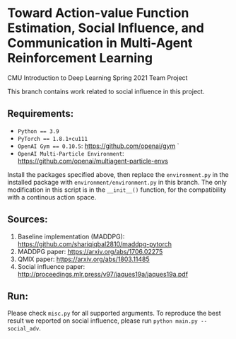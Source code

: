 # Toward Action-value Function Estimation, Social Influence, and Communication in Multi-Agent Reinforcement Learning
CMU Introduction to Deep Learning Spring 2021 Team Project

This branch contains work related to social influence in this project.

## Requirements:

- `Python == 3.9`
- `PyTorch == 1.8.1+cu111`
- `OpenAI Gym == 0.10.5`: https://github.com/openai/gym `
- `OpenAI Multi-Particle Environment`: https://github.com/openai/multiagent-particle-envs

Install the packages specified above, then replace the `environment.py` in the installed package with `environment/environment.py` in this branch. The only modification in this script is in the `__init__()` function, for the compatibility with a continous action space.

## Sources:

1. Baseline implementation (MADDPG): https://github.com/shariqiqbal2810/maddpg-pytorch
2. MADDPG paper: https://arxiv.org/abs/1706.02275
3. QMIX paper: https://arxiv.org/abs/1803.11485
4. Social influence paper: http://proceedings.mlr.press/v97/jaques19a/jaques19a.pdf

## Run:

Please check `misc.py` for all supported arguments. To reproduce the best result we reported on social influence, please run `python main.py --social_adv`.
